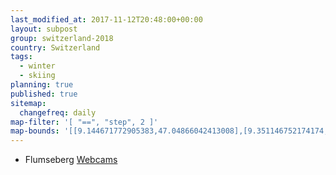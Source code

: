 ```yaml
---
last_modified_at: 2017-11-12T20:48:00+00:00
layout: subpost
group: switzerland-2018
country: Switzerland
tags:
  - winter
  - skiing
planning: true
published: true
sitemap:
  changefreq: daily
map-filter: '[ "==", "step", 2 ]'
map-bounds: '[[9.144671772905383,47.04866042413008],[9.351146752174174,47.122103160257126]]'
---
```


* Flumseberg [Webcams](http://www.flumserberg.ch/Winter/News/Livecams)

